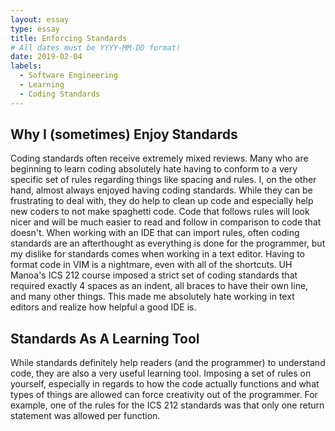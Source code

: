 ```yaml
---
layout: essay
type: essay
title: Enforcing Standards
# All dates must be YYYY-MM-DD format!
date: 2019-02-04
labels:
  - Software Engineering
  - Learning
  - Coding Standards
---
```


## Why I (sometimes) Enjoy Standards
Coding standards often receive extremely mixed reviews. Many who are beginning to learn coding absolutely hate having to conform to a very specific set of rules regarding things like spacing and rules. I, on the other hand, almost always enjoyed having coding standards. While they can be frustrating to deal with, they do help to clean up code and especially help new coders to not make spaghetti code. Code that follows rules will look nicer and will be much easier to read and follow in comparison to code that doesn't. When working with an IDE that can import rules, often coding standards are an afterthought as everything is done for the programmer, but my dislike for standards comes when working in a text editor. Having to format code in VIM is a nightmare, even with all of the shortcuts. UH Manoa's ICS 212 course imposed a strict set of coding standards that required exactly 4 spaces as an indent, all braces to have their own line, and many other things. This made me absolutely hate working in text editors and realize how helpful a good IDE is.

## Standards As A Learning Tool
While standards definitely help readers (and the programmer) to understand code, they are also a very useful learning tool. Imposing a set of rules on yourself, especially in regards to how the code actually functions and what types of things are allowed can force creativity out of the programmer. For example, one of the rules for the ICS 212 standards was that only one return statement was allowed per function. 
